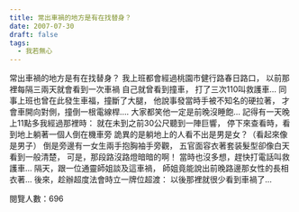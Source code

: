 ```yaml
---
title: 常出車禍的地方是有在找替身？
date: 2007-07-30
draft: false
tags:
  - 我若無心
---
```

常出車禍的地方是有在找替身？
我上班都會經過桃園市健行路春日路口，
以前那裡每隔三兩天就會看到一次車禍
自己就曾看到撞車，
打了三次110叫救護車…
同事上班也曾在此發生車福，撞斷了大腿，
他說事發當時手被不知名的硬拉著，
才會車開向對側，撞倒一根電線桿….
大家都笑他一定是前晚沒睡飽…
記得有一天晚上11點多我經過那裡時：
就在未到之前30公尺聽到一陣巨響，
停下來查看時，看到地上躺著一個人倒在機車旁
詭異的是躺地上的人看不出是男是女？（看起來像是男子）
倒是旁邊有一女生兩手抱胸袖手旁觀，
五官面容衣著套装髮型卻像白天看到一般清楚，
可是，那段路沒路燈暗暗的啊！
當時也沒多想，趕快打電話叫救護車…
隔天，跟一位通靈師姐談及這車禍，
師姐竟能說出前晚路邊那女性的長相衣著...
後來，趁辦超度法會時立一牌位超渡：
以後那裡就很少看到車禍了…


閱覽人數：696